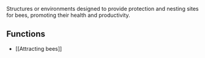 Structures or environments designed to provide protection and nesting sites for bees, promoting their health and productivity.

## Functions
- [[Attracting bees]]
